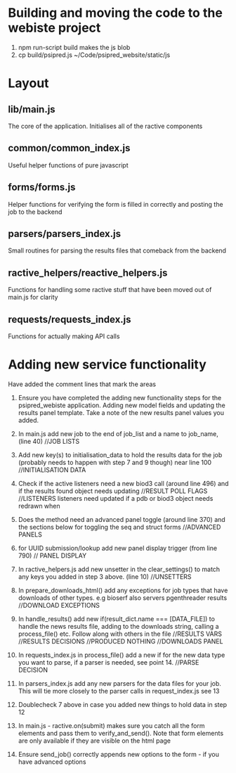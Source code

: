# Building and moving the code to the webiste project

1. npm run-script build
makes the js blob
2. cp build/psipred.js ~/Code/psipred_website/static/js

# Layout

## lib/main.js
The core of the application. Initialises all of the ractive components

## common/common_index.js
Useful helper functions of pure javascript

## forms/forms.js
Helper functions for verifying the form is filled in correctly and
posting the job to the backend

## parsers/parsers_index.js
Small routines for parsing the results files that comeback from the backend

## ractive_helpers/reactive_helpers.js
Functions for handling some ractive stuff that have been moved out of main.js
for clarity

## requests/requests_index.js
Functions for actually making API calls

# Adding new service functionality
Have added the comment lines that mark the areas

1. Ensure you have completed the adding new functionality steps for the psipred_webiste application. Adding new model fields and updating the results panel template. Take a note of the new results panel values you added.

2. In main.js add new job to the end of job_list and a name to job_name, (line 40)
    //JOB LISTS
3. Add new key(s) to initialisation_data to hold the results data for the job (probably needs to happen with step 7 and 9
   though) near line 100
    //INITIALISATION DATA
4. Check if the active listeners need a new biod3 call (around line 496) and if the results found object needs updating
    //RESULT POLL FLAGS
    //LISTENERS
    listeners need updated if a pdb or biod3 object needs redrawn when
5. Does the method need an advanced panel toggle (around line 370) and the sections below for toggling the seq and struct
   forms
    //ADVANCED PANELS
6. for UUID submission/lookup add new panel display trigger (from line 790)
    // PANEL DISPLAY
7. In ractive_helpers.js add new unsetter in the clear_settings() to match any keys
   you added in step 3 above. (line 10)
    //UNSETTERS
8. In prepare_downloads_html() add any exceptions for job types that have downloads of
    other types. e.g bioserf also servers pgenthreader results
    //DOWNLOAD EXCEPTIONS
9. In handle_results() add new if(result_dict.name === [DATA_FILE]) to handle the
    news results file, adding to the downloads string, calling a process_file() etc.
    Follow along with others in the file
    //RESULTS VARS
    //RESULTS DECISIONS
    //PRODUCED NOTHING
    //DOWNLOADS PANEL
11. In requests_index.js in process_file() add a new if for the new data type you want
    to parse, if a parser is needed, see point 14.
    //PARSE DECISION
12. In parsers_index.js add any new parsers for the data files for your job. This will
    tie more closely to the parser calls in request_index.js see 13
13. Doublecheck 7 above in case you added new things to hold data in step 12
14. In main.js  - ractive.on(submit) makes sure you catch all the form elements and pass them to verify_and_send(). Note that form elements are only available if they are visible on the html page
15. Ensure send_job() correctly appends new options to the form - if you have advanced options
